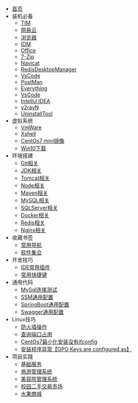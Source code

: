 * [首页](README.md)
* 装机必备
    * [TIM](https://office.qq.com/download.html)
    * [网易云](https://music.163.com/#/download)
    * [浏览器](https://www.centbrowser.com/)
    * [IDM]()
    * [Office]()
    * [7-Zip]()
    * [Navicat]()
    * [RedisDesktopManager](https://github.com/qishibo/AnotherRedisDesktopManager/)
    * [VsCode]()
    * [PostMan]()
    * [Everything]()
    * [VsCode]()
    * [IntelliJ IDEA]()
    * [v2rayN]()
    * [UninstallTool]()
* 虚拟系统
    * [VmWare]()
    * [Xshell](https://51.ruyo.net/test/download_xshell_xftp.html)
    * [CentOs7 mini镜像]()
    * [Win10下载]()
* 环境搭建
    * [Git相关](md/环境搭建/Git相关.md)
    * [JDK相关](md/环境搭建/Jdk相关.md)
    * [Tomcat相关](md/环境搭建/Tomcat相关.md)
    * [Node相关](md/环境搭建/Node相关.md)
    * [Maven相关](md/环境搭建/Maven相关.md)
    * [MySQL相关](md/环境搭建/MYSQL相关.md)
    * [SQLServer相关](md/环境搭建/SQLServer相关.md)
    * [Docker相关](md/环境搭建/Docker相关.md)
    * [Redis相关]()
    * [Nginx相关]()
* 收藏书签
    * [常用导航](https://adzhp.cn/)
    * [软件集合](https://mp.weixin.qq.com/s/EWuGMCfj6EIosvzjdWh9Fw)
* 开发技巧
    * [IDE常用插件](md/开发技巧/插件相关.md)
    * [常用快捷键](md/开发技巧/常用快捷键.md)
* 通用代码
    * [MySql连接测试](md/通用代码/MySql连接测试.md)
    * [SSM通用配置]()
    * [SpringBoot通用配置]()
    * [Swagger通用配置]()
* Linux技巧
    * [防火墙操作](md/Linux技巧/防火墙操作.md)
    * [查询端口占用](md/Linux技巧/查询端口占用.md)
    * [CentOs7最小化安装没有ifconfig](md/Linux技巧/CentOs7最小化安装没有ifconfig.md)
    <!-- * [服务开机自启动](md/Linux技巧/服务开机自启动.md) -->
    * [安装程序异常【GPG Keys are configured as】](https://cloud.tencent.com/developer/article/1940459)
* 项目实践
    * [基础服务](md/项目实践/基础服务.md)
    * [旅游管理系统](md/项目实践/旅游管理系统.md)
    * [美容院管理系统](md/项目实践/美容院管理系统.md)
    * [校园二手交易市场](md/项目实践/校园二手交易市场.md)
    <!-- * [图书管理系统](md/项目实践/图书管理系统.md) -->
    <!-- * [宿舍公寓管理系统](md/项目实践/宿舍管理系统.md) -->
    <!-- * [实验室管理系统](md/项目实践/图书管理系统.md) -->
    <!-- * [毕业设计管理系统](md/项目实践/图书管理系统.md) -->
    <!-- * [闲置物品交换系统](md/项目实践/闲置物品交换系统.md) -->
    <!-- * [零食商城](md/项目实践/零食商城.md) -->
    <!-- * [电子商城](md/项目实践/图书管理系统.md) -->
    * [水果商城](md/项目实践/水果商城.md)
    <!-- * [图书商城](md/项目实践/图书管理系统.md) -->
    <!-- * [图书管理系统](md/项目实践/图书管理系统.md) -->
    <!-- * [图书管理系统](md/项目实践/图书管理系统.md) -->
    <!-- * [视频播放网站](md/项目实践/闲置物品交换系统.md) -->
    <!-- * [影视作品展示评分排行网站]](md/项目实践/闲置物品交换系统.md)  -->